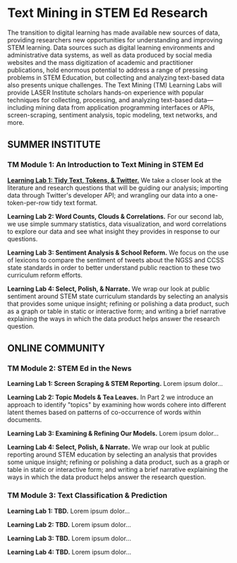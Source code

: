 # Text Mining in STEM Ed Research

The transition to digital learning has made available new sources of data, providing researchers new opportunities for understanding and improving STEM learning. Data sources such as digital learning environments and administrative data systems, as well as data produced by social media websites and the mass digitization of academic and practitioner publications, hold enormous potential to address a range of pressing problems in STEM Education, but collecting and analyzing text-based data also presents unique challenges. The Text Mining (TM) Learning Labs will provide LASER Institute scholars hands-on experience with popular techniques for collecting, processing, and analyzing text-based data—including mining data from application programming interfaces or APIs, screen-scraping, sentiment analysis, topic modeling, text networks, and more.

## SUMMER INSTITUTE

### TM Module 1: An Introduction to Text Mining in STEM Ed

[**Learning Lab 1: Tidy Text, Tokens, & Twitter.**](https://laser-institute.github.io/text-mining/01-tidy-text/01-tm-tutorial.html) We take a closer look at the literature and research questions that will be guiding our analysis; importing data through Twitter's developer API; and wrangling our data into a one-token-per-row tidy text format.

**Learning Lab 2: Word Counts, Clouds & Correlations.** For our second lab, we use simple summary statistics, data visualization, and word correlations to explore our data and see what insight they provides in response to our questions.

**Learning Lab 3: Sentiment Analysis & School Reform.** We focus on the use of lexicons to compare the sentiment of tweets about the NGSS and CCSS state standards in order to better understand public reaction to these two curriculum reform efforts. 

**Learning Lab 4: Select, Polish, & Narrate.** We wrap our look at public sentiment around STEM state curriculum standards by selecting an analysis that provides some unique insight; refining or polishing a data product, such as a graph or table in static or interactive form; and writing a brief narrative explaining the ways in which the data product helps answer the research question.

## ONLINE COMMUNITY

### TM Module 2: STEM Ed in the News

**Learning Lab 1: Screen Scraping & STEM Reporting.** Lorem ipsum dolor...

**Learning Lab 2: Topic Models & Tea Leaves.** In Part 2 we introduce an approach to identify "topics" by examining how words cohere into different latent themes based on patterns of co-occurrence of words within documents.

**Learning Lab 3: Examining & Refining Our Models.** Lorem ipsum dolor... 

**Learning Lab 4: Select, Polish, & Narrate.** We wrap our look at public reporting around STEM education by selecting an analysis that provides some unique insight; refining or polishing a data product, such as a graph or table in static or interactive form; and writing a brief narrative explaining the ways in which the data product helps answer the research question.

### TM Module 3: Text Classification & Prediction

**Learning Lab 1: TBD.** Lorem ipsum dolor...

**Learning Lab 2: TBD.** Lorem ipsum dolor...

**Learning Lab 3: TBD.** Lorem ipsum dolor... 

**Learning Lab 4: TBD.** Lorem ipsum dolor...
